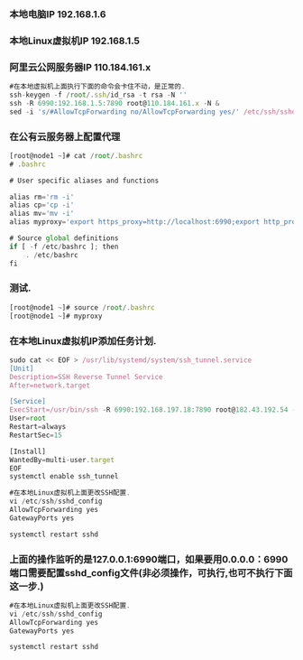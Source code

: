 ### 本地电脑IP           192.168.1.6
### 本地Linux虚拟机IP    192.168.1.5
### 阿里云公网服务器IP 110.184.161.x

```javascript
#在本地虚拟机上面执行下面的命令会卡住不动，是正常的.
ssh-keygen -f /root/.ssh/id_rsa -t rsa -N ''
ssh -R 6990:192.168.1.5:7890 root@110.184.161.x -N &
sed -i 's/#AllowTcpForwarding no/AllowTcpForwarding yes/' /etc/ssh/sshd_config && systemctl restart sshd
```


### 在公有云服务器上配置代理
```javascript
[root@node1 ~]# cat /root/.bashrc 
# .bashrc

# User specific aliases and functions

alias rm='rm -i'
alias cp='cp -i'
alias mv='mv -i'
alias myproxy='export https_proxy=http://localhost:6990;export http_proxy=http://localhost:6990;export all_proxy=socks5://localhost:6990'

# Source global definitions
if [ -f /etc/bashrc ]; then
	. /etc/bashrc
fi
```


### 测试.
```javascript
[root@node1 ~]# source /root/.bashrc 
[root@node1 ~]# myproxy
```


### 在本地Linux虚拟机IP添加任务计划.
```javascript
sudo cat << EOF > /usr/lib/systemd/system/ssh_tunnel.service
[Unit]
Description=SSH Reverse Tunnel Service
After=network.target

[Service]
ExecStart=/usr/bin/ssh -R 6990:192.168.197.18:7890 root@182.43.192.54 -N
User=root
Restart=always
RestartSec=15

[Install]
WantedBy=multi-user.target
EOF
systemctl enable ssh_tunnel

#在本地Linux虚拟机上面更改SSH配置.
vi /etc/ssh/sshd_config
AllowTcpForwarding yes
GatewayPorts yes

systemctl restart sshd
```


### 上面的操作监听的是127.0.0.1:6990端口，如果要用0.0.0.0：6990端口需要配置sshd_config文件(非必须操作，可执行,也可不执行下面这一步.)
```javascript
#在本地Linux虚拟机上面更改SSH配置.
vi /etc/ssh/sshd_config
AllowTcpForwarding yes
GatewayPorts yes

systemctl restart sshd
```

